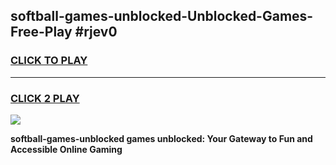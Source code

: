 
## softball-games-unblocked-Unblocked-Games-Free-Play #rjev0
<h3>
<a href="https://us.freeplayer.one?title=softball-games-unblocked&ref=9M">CLICK TO PLAY</a></h3>
<hr>

<h3>
<a href="https://us.freeplayer.one?title=softball-games-unblocked&ref=9M">CLICK 2 PLAY</a>
  
</h3>

<a href="https://us.freeplayer.one?title=softball-games-unblocked&ref=9M"><img src="https://clearcache.store/games.png"></a>


**softball-games-unblocked games unblocked: Your Gateway to Fun and Accessible Online Gaming**
